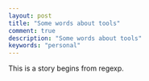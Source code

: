 ```yaml
---
layout: post
title: "Some words about tools"
comment: true
description: "Some words about tools"
keywords: "personal"
---
```

This is a story begins from regexp.
